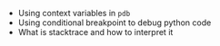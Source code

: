 
* Using context variables in `pdb`
* Using conditional breakpoint to debug python code
* What is stacktrace and how to interpret it 












